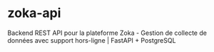 # zoka-api
Backend REST API pour la plateforme Zoka - Gestion de collecte de données avec support hors-ligne | FastAPI + PostgreSQL
